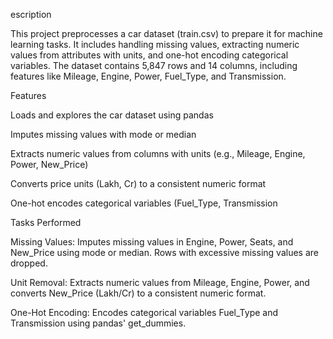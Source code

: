 escription

This project preprocesses a car dataset (train.csv) to prepare it for machine learning tasks. It includes handling missing values, extracting numeric values from attributes with units, and one-hot encoding categorical variables. The dataset contains 5,847 rows and 14 columns, including features like Mileage, Engine, Power, Fuel_Type, and Transmission.

Features





Loads and explores the car dataset using pandas



Imputes missing values with mode or median



Extracts numeric values from columns with units (e.g., Mileage, Engine, Power, New_Price)



Converts price units (Lakh, Cr) to a consistent numeric format



One-hot encodes categorical variables (Fuel_Type, Transmission

Tasks Performed





Missing Values: Imputes missing values in Engine, Power, Seats, and New_Price using mode or median. Rows with excessive missing values are dropped.



Unit Removal: Extracts numeric values from Mileage, Engine, Power, and converts New_Price (Lakh/Cr) to a consistent numeric format.



One-Hot Encoding: Encodes categorical variables Fuel_Type and Transmission using pandas' get_dummies.
